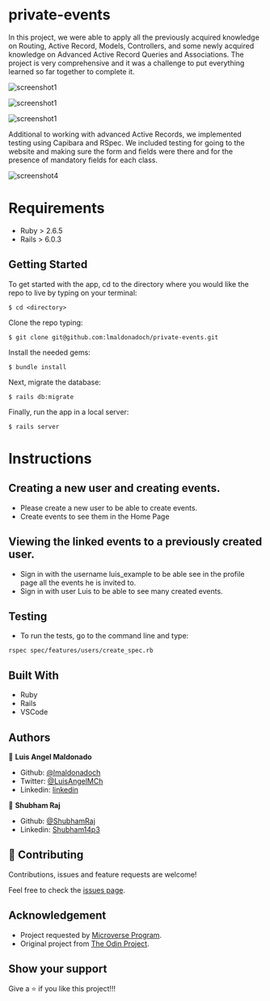# private-events

In this project, we were able to apply all the previously acquired knowledge on Routing, Active Record, Models, Controllers, and some newly acquired knowledge on Advanced Active Record Queries and Associations. The project is very comprehensive and it was a challenge to put everything learned so far together to complete it.

![screenshot1](app/assets/images/screenshot01.png)

![screenshot1](app/assets/images/screenshot02.png)

![screenshot1](app/assets/images/screenshot03.png)

Additional to working with advanced Active Records, we implemented testing using Capibara and RSpec. We included testing for going to the website and making sure the form and fields were there and for the presence of mandatory fields for each class.

![screenshot4](app/assets/images/screenshot04.png)

# Requirements

- Ruby > 2.6.5
- Rails > 6.0.3

## Getting Started

To get started with the app, cd to the directory where you would like the repo to live by typing on your terminal:

```
$ cd <directory>
```

Clone the repo typing:

```
$ git clone git@github.com:lmaldonadoch/private-events.git
```

Install the needed gems:

```
$ bundle install
```

Next, migrate the database:

```
$ rails db:migrate
```

Finally, run the app in a local server:

```
$ rails server
```

# Instructions

## Creating a new user and creating events.

- Please create a new user to be able to create events.
- Create events to see them in the Home Page

## Viewing the linked events to a previously created user.

- Sign in with the username luis_example to be able see in the profile page all the events he is invited to.
- Sign in with user Luis to be able to see many created events.

## Testing

- To run the tests, go to the command line and type:

```
rspec spec/features/users/create_spec.rb
```

## Built With

- Ruby
- Rails
- VSCode

## Authors

👤 **Luis Angel Maldonado**

- Github: [@lmaldonadoch](https://github.com/lmaldonadoch)
- Twitter: [@LuisAngelMCh](https://twitter.com/LuisAngelMCh)
- Linkedin: [linkedin](https://www.linkedin.com/in/lmaldonadoch)

👤 **Shubham Raj**

- Github: [@ShubhamRaj](https://github.com/shubham14p3)
- Linkedin: [Shubham14p3](https://www.linkedin.com/in/shubham14p3/)

## 🤝 Contributing

Contributions, issues and feature requests are welcome!

Feel free to check the [issues page](https://github.com/shubham14p3/micro_reddit/issues/).

## Acknowledgement

- Project requested by [Microverse Program](https://www.microverse.org/).
- Original project from [The Odin Project](https://www.theodinproject.com/courses/ruby-on-rails/lessons/forms).

## Show your support

Give a ⭐️ if you like this project!!!
